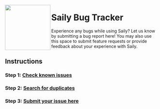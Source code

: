 <img align="left" src="https://wunderfind.app/img/wf-icon-rounded.png" width="150" height="150"></img>

# Saily Bug Tracker
Experience any bugs while using Saily? Let us know by submitting a bug report here! You may also use this space to submit feature requests or provide feedback about your experience with Saily.

## Instructions
### Step 1: [Check known issues](https://github.com/SailyTeam/BugTracker/issues/)
### Step 2: [Search for duplicates](https://github.com/SailyTeam/BugTracker/issues)
### Step 3: [Submit your issue here](https://github.com/SailyTeam/BugTracker/issues/new/choose)
